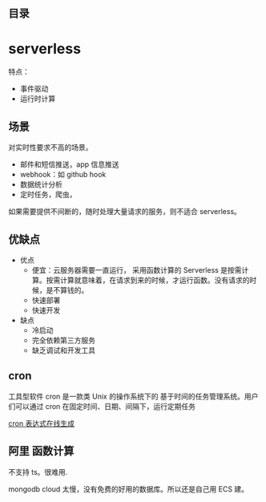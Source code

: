 ## 目录

# serverless

特点：

- 事件驱动
- 运行时计算

## 场景

对实时性要求不高的场景。

- 邮件和短信推送，app 信息推送
- webhook：如 github hook
- 数据统计分析
- 定时任务，爬虫，

如果需要提供不间断的，随时处理大量请求的服务，则不适合 serverless。

## 优缺点

- 优点
  - 便宜：云服务器需要一直运行， 采用函数计算的 Serverless 是按需计算。按需计算就意味着，在请求到来的时候，才运行函数。没有请求的时候，是不算钱的。
  - 快速部署
  - 快速开发
- 缺点
  - 冷启动
  - 完全依赖第三方服务
  - 缺乏调试和开发工具

## cron

工具型软件 cron 是一款类 Unix 的操作系统下的 基于时间的任务管理系统。用户们可以通过 cron 在固定时间、日期、间隔下，运行定期任务

[cron 表达式在线生成](https://cron.qqe2.com/)

## 阿里 函数计算

不支持 ts。很难用.

mongodb cloud 太慢，没有免费的好用的数据库。所以还是自己用 ECS 建。
